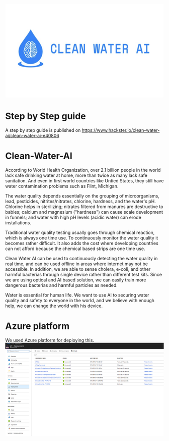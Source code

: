 ![Logo](Logo_Large.png)

# Step by Step guide
A step by step guide is published on https://www.hackster.io/clean-water-ai/clean-water-ai-e40806

# Clean-Water-AI

According to World Health Organization, over 2.1 billion people in the world lack safe drinking water at home, more than twice as many lack safe sanitation.  And even in first world countries like Untied States, they still have water contamination problems such as Flint, Michigan.

The water quality depends essentially on the grouping of microorganisms, lead, pesticides, nitrites/nitrates, chlorine, hardness, and the water's pH. Chlorine helps in sterilizing; nitrates filtered from manures are destructive to babies; calcium and magnesium ("hardness") can cause scale development in funnels; and water with high pH levels (acidic water) can erode installations.

Traditional water quality testing usually goes through chemical reaction, which is always one time use.  To continuously monitor the water quality it becomes rather difficult.  It also adds the cost where developing countries can not afford because the chemical based strips are one time use.

Clean Water AI can be used to continuously detecting the water quality in real time, and can be used offline in areas where internet may not be accessible.  In addition, we are able to sense cholera, e-coli, and other harmful bacterias through single device rather than different test kits.  Since we are using optical and AI based solution, we can easily train more dangerous bacterias and harmful particles as needed.

Water is essential for human life.  We want to use AI to securing water quality and safety to everyone in the world, and we believe with enough help, we can change the world with his device.

# Azure platform
We used Azure platform for deploying this.
![Deploy](deploy.png)
